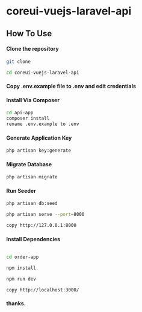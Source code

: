 # coreui-vuejs-laravel-api

## How To Use

#### Clone the repository

```bash
git clone
```
```bash
cd coreui-vuejs-laravel-api

```
#### Copy .env.example file to .env and edit credentials

#### Install Via Composer

```bash
cd api-app
composer install
rename .env.example to .env
```

#### Generate Application Key

```bash
php artisan key:generate
```

#### Migrate Database

```bash
php artisan migrate
```

#### Run Seeder

```bash
php artisan db:seed
```
```bash
php artisan serve --port=8000
```
```bash
copy http://127.0.0.1:8000
```
#### Install Dependencies

```bash

cd order-app

npm install

npm run dev
```
```bash
copy http://localhost:3000/
```

#### thanks. 


